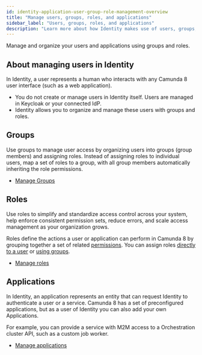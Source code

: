 ```yaml
---
id: identity-application-user-group-role-management-overview
title: "Manage users, groups, roles, and applications"
sidebar_label: "Users, groups, roles, and applications"
description: "Learn more about how Identity makes use of users, groups, and roles"
---
```


Manage and organize your users and applications using groups and roles.

## About managing users in Identity

In Identity, a user represents a human who interacts with any Camunda 8 user interface (such as a web application).

- You do not create or manage users in Identity itself. Users are managed in Keycloak or your connected IdP.
- Identity allows you to organize and manage these users with groups and roles.

## Groups

Use groups to manage user access by organizing users into groups (group members) and assigning roles. Instead of assigning roles to individual users, map a set of roles to a group, with all group members automatically inheriting the role permissions.

- [Manage Groups](./manage-groups.md)

## Roles

Use roles to simplify and standardize access control across your system, help enforce consistent permission sets, reduce errors, and scale access management as your organization grows.

Roles define the actions a user or application can perform in Camunda 8 by grouping together a set of related [permissions](../access-management/manage-permissions.md).
You can assign roles [directly to a user](manage-roles.md#assign-a-role-to-a-user) or [using groups](/self-managed/components/management-identity/application-user-group-role-management/manage-groups.md#assign-roles-to-a-group).

- [Manage roles](./manage-roles.md)

## Applications

In Identity, an application represents an entity that can request Identity to authenticate a user or a service. Camunda 8 has a set of preconfigured applications, but as a user of Identity you can also add your own Applications.

For example, you can provide a service with M2M access to a Orchestration cluster API, such as a custom job worker.

- [Manage applications](./applications.md)
